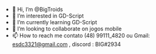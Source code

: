 - 👋 Hi, I’m @BigTroids
- 👀 I’m interested in  GD-Script
- 🌱 I’m currently learning  GD-Script
- 💞️ I’m looking to collaborate on  jogos mobile
- 📫 How to reach me contato (48) 99111_4820 ou Gmail: esdc3321@gmail.com , discord : BIG#2934

<!---
BigTroids/BigTroids is a ✨ special ✨ repository because its `README.md` (this file) appears on your GitHub profile.
You can click the Preview link to take a look at your changes.
--->
